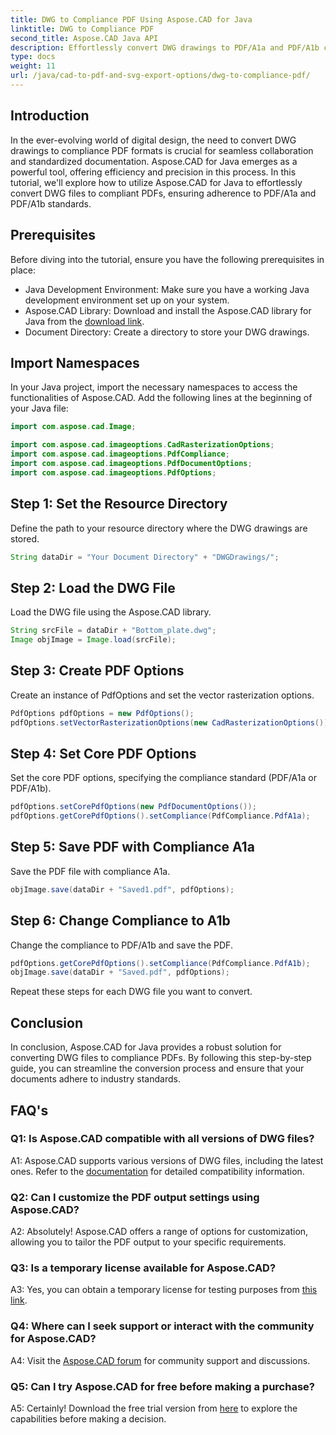 ```yaml
---
title: DWG to Compliance PDF Using Aspose.CAD for Java
linktitle: DWG to Compliance PDF
second_title: Aspose.CAD Java API
description: Effortlessly convert DWG drawings to PDF/A1a and PDF/A1b compliant files using Aspose.CAD for Java. Streamline your workflow with precision and ease.
type: docs
weight: 11
url: /java/cad-to-pdf-and-svg-export-options/dwg-to-compliance-pdf/
---
```

## Introduction

In the ever-evolving world of digital design, the need to convert DWG drawings to compliance PDF formats is crucial for seamless collaboration and standardized documentation. Aspose.CAD for Java emerges as a powerful tool, offering efficiency and precision in this process. In this tutorial, we'll explore how to utilize Aspose.CAD for Java to effortlessly convert DWG files to compliant PDFs, ensuring adherence to PDF/A1a and PDF/A1b standards.

## Prerequisites

Before diving into the tutorial, ensure you have the following prerequisites in place:

- Java Development Environment: Make sure you have a working Java development environment set up on your system.
- Aspose.CAD Library: Download and install the Aspose.CAD library for Java from the [download link](https://releases.aspose.com/cad/java/).
- Document Directory: Create a directory to store your DWG drawings.

## Import Namespaces

In your Java project, import the necessary namespaces to access the functionalities of Aspose.CAD. Add the following lines at the beginning of your Java file:

```java
import com.aspose.cad.Image;

import com.aspose.cad.imageoptions.CadRasterizationOptions;
import com.aspose.cad.imageoptions.PdfCompliance;
import com.aspose.cad.imageoptions.PdfDocumentOptions;
import com.aspose.cad.imageoptions.PdfOptions;
```

## Step 1: Set the Resource Directory

Define the path to your resource directory where the DWG drawings are stored.

```java
String dataDir = "Your Document Directory" + "DWGDrawings/";
```

## Step 2: Load the DWG File

Load the DWG file using the Aspose.CAD library.

```java
String srcFile = dataDir + "Bottom_plate.dwg";
Image objImage = Image.load(srcFile);
```

## Step 3: Create PDF Options

Create an instance of PdfOptions and set the vector rasterization options.

```java
PdfOptions pdfOptions = new PdfOptions();
pdfOptions.setVectorRasterizationOptions(new CadRasterizationOptions());
```

## Step 4: Set Core PDF Options

Set the core PDF options, specifying the compliance standard (PDF/A1a or PDF/A1b).

```java
pdfOptions.setCorePdfOptions(new PdfDocumentOptions());
pdfOptions.getCorePdfOptions().setCompliance(PdfCompliance.PdfA1a);
```

## Step 5: Save PDF with Compliance A1a

Save the PDF file with compliance A1a.

```java
objImage.save(dataDir + "Saved1.pdf", pdfOptions);
```

## Step 6: Change Compliance to A1b

Change the compliance to PDF/A1b and save the PDF.

```java
pdfOptions.getCorePdfOptions().setCompliance(PdfCompliance.PdfA1b);
objImage.save(dataDir + "Saved.pdf", pdfOptions);
```

Repeat these steps for each DWG file you want to convert.

## Conclusion

In conclusion, Aspose.CAD for Java provides a robust solution for converting DWG files to compliance PDFs. By following this step-by-step guide, you can streamline the conversion process and ensure that your documents adhere to industry standards.

## FAQ's

### Q1: Is Aspose.CAD compatible with all versions of DWG files?

A1: Aspose.CAD supports various versions of DWG files, including the latest ones. Refer to the [documentation](https://reference.aspose.com/cad/java/) for detailed compatibility information.

### Q2: Can I customize the PDF output settings using Aspose.CAD?

A2: Absolutely! Aspose.CAD offers a range of options for customization, allowing you to tailor the PDF output to your specific requirements.

### Q3: Is a temporary license available for Aspose.CAD?

A3: Yes, you can obtain a temporary license for testing purposes from [this link](https://purchase.aspose.com/temporary-license/).

### Q4: Where can I seek support or interact with the community for Aspose.CAD?

A4: Visit the [Aspose.CAD forum](https://forum.aspose.com/c/cad/19) for community support and discussions.

### Q5: Can I try Aspose.CAD for free before making a purchase?

A5: Certainly! Download the free trial version from [here](https://releases.aspose.com/) to explore the capabilities before making a decision.
